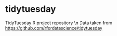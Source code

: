 # tidytuesday
TidyTuesday R project repository \n
Data taken from https://github.com/rfordatascience/tidytuesday
